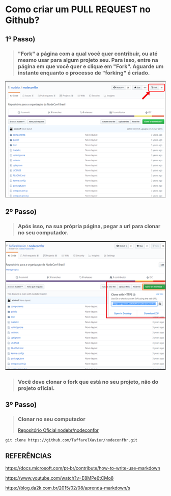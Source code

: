 # Como criar um PULL REQUEST no Github?

## 1º Passo)
> ###  "Fork" a página com a qual você quer contribuir, ou até mesmo usar para algum projeto seu. Para isso, entre na página em que você quer e clique em "Fork". Aguarde um instante enquanto o processo de __"forking"__ é criado.
> 
![fork_imagem](assets/imagem1.png)
## 2º Passo) 
> ###  Após isso, na sua __própria página__, pegar a url para clonar no seu computador.
> 
![fork_imagem](assets/imagem2.png)
> ### Você deve clonar o fork que está no seu projeto, não do projeto __oficial__.

## 3º Passo)
> ### Clonar no seu computador
> [Repositório Oficial nodebr/nodeconfbr](https://github.com/nodebr/nodeconfbr) 
```git
git clone https://github.com/TaffarelXavier/nodeconfbr.git
```




## REFERÊNCIAS

https://docs.microsoft.com/pt-br/contribute/how-to-write-use-markdown

https://www.youtube.com/watch?v=E8MPe6tCMo8

https://blog.da2k.com.br/2015/02/08/aprenda-markdown/s